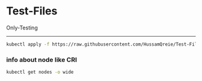 # Test-Files
Only-Testing

---

```sh
kubectl apply -f https://raw.githubusercontent.com/HussamQreie/Test-Files/main/yaml-files/pod.yaml
```

### info about node like CRI
```sh
kubectl get nodes -o wide 
```
